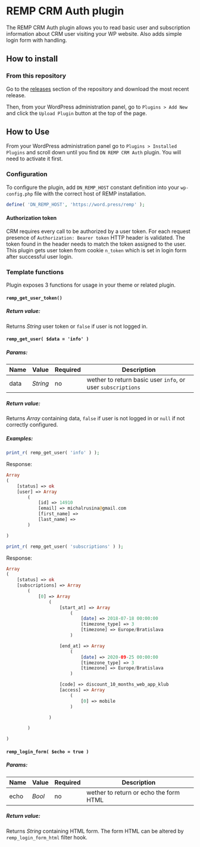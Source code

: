 # REMP CRM Auth plugin

The REMP CRM Auth plugin allows you to read basic user and subscription information about CRM user visiting your WP website. Also adds simple login form with handling.

## How to install

### From this repository

Go to the [releases](https://github.com/remp2020/dn-remp-crm-auth/releases) section of the repository and download the most recent release.

Then, from your WordPress administration panel, go to `Plugins > Add New` and click the `Upload Plugin` button at the top of the page.

## How to Use

From your WordPress administration panel go to `Plugins > Installed Plugins` and scroll down until you find `DN REMP CRM Auth` plugin. You will need to activate it first.

### Configuration

To configure the plugin, add `DN_REMP_HOST` constant definition into your `wp-config.php` file with the correct host of REMP installation. 

```php
define( 'DN_REMP_HOST', 'https://word.press/remp' );
```

#### Authorization token

CRM requires every call to be authorized by a user token. For each request presence of `Authorization: Bearer token` HTTP header is validated. The token found in the header needs to match the token assigned to the user. This plugin gets user token from cookie `n_token` which is set in login form after successful user login.

### Template functions

Plugin exposes 3 functions for usage in your theme or related plugin. 

#### `remp_get_user_token()`

##### *Return value:*

Returns *String* user token or `false` if user is not logged in.

#### `remp_get_user( $data = 'info' )`

##### *Params:*

| Name | Value | Required | Description |
| --- |---| --- | --- |
| data | *String* | no | wether to return basic user `info`, or user `subscriptions` |

##### *Return value:*

Returns *Array* containing data, `false` if user is not logged in or `null` if not correctly configured.

##### *Examples:*

```php
print_r( remp_get_user( 'info' ) );
```

Response:

```php
Array
(
    [status] => ok
    [user] => Array
        (
            [id] => 14910
            [email] => michalrusina@gmail.com
            [first_name] => 
            [last_name] => 
        )

)
```

```php
print_r( remp_get_user( 'subscriptions' ) );
```

Response:

```php
Array
(
    [status] => ok
    [subscriptions] => Array
        (
            [0] => Array
                (
                    [start_at] => Array
                        (
                            [date] => 2018-07-18 00:00:00
                            [timezone_type] => 3
                            [timezone] => Europe/Bratislava
                        )

                    [end_at] => Array
                        (
                            [date] => 2020-09-25 00:00:00
                            [timezone_type] => 3
                            [timezone] => Europe/Bratislava
                        )

                    [code] => discount_10_months_web_app_klub
                    [access] => Array
                        (
                            [0] => mobile
                        )

                )

        )

)
```

#### `remp_login_form( $echo = true )`

##### *Params:*

| Name | Value | Required | Description |
| --- |---| --- | --- |
| echo | *Bool* | no | wether to return or echo the form HTML |

##### *Return value:*

Returns *String* containing HTML form. The form HTML can be altered by `remp_login_form_html` filter hook.
